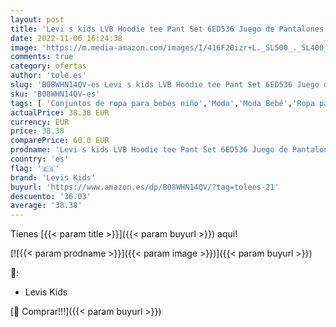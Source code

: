 ```yaml
---
layout: post
title: 'Levi s kids LVB Hoodie tee Pant Set 6ED536 Juego de Pantalones  Negro  24 Meses para Bebés'
date: 2022-11-06 16:24:38
image: 'https://m.media-amazon.com/images/I/416F20izr+L._SL500_._SL400_.jpg'
comments: true
category: ofertas
author: 'tole.es'
slug: 'B08WHN14QV-es Levi s kids LVB Hoodie tee Pant Set 6ED536 Juego de...'
sku: 'B08WHN14QV-es'
tags: [ 'Conjuntos de ropa para bebés niño','Moda','Moda Bebé','Ropa para bebés','Ropa para bebés niño','bebés','levis kids','🇪🇸', ]
actualPrice: 38.38 EUR
currency: EUR
price: 38.38
comparePrice: 60.0 EUR
prodname: 'Levi s kids LVB Hoodie tee Pant Set 6ED536 Juego de Pantalones  Negro  24 Meses para Bebés'
country: 'es'
flag: '🇪🇸'
brand: 'Levis Kids'
buyurl: 'https://www.amazon.es/dp/B08WHN14QV/?tag=tolees-21'
descuento: '36.03'
average: '38.38'
---
```


Tienes [{{< param title >}}]({{< param buyurl >}}) aqui!

[![{{< param prodname >}}]({{< param image >}})]({{< param buyurl >}})

🔎:

- Levis Kids

[🛒 Comprar!!!]({{< param buyurl >}})

